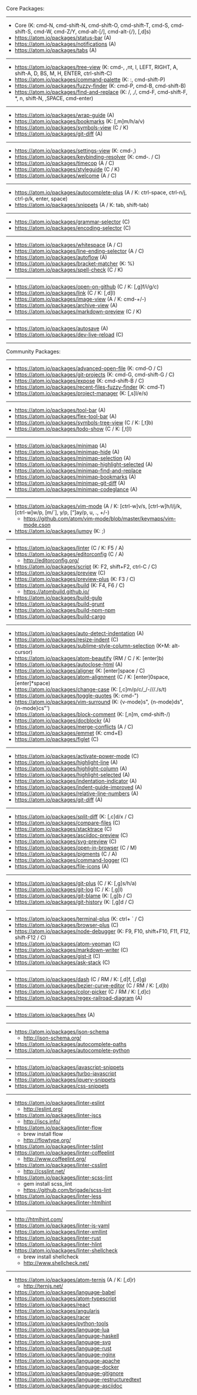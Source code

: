 
Core Packages:

-----------------------------------

- Core (K: cmd-N, cmd-shift-N, cmd-shift-O, cmd-shift-T, cmd-S, cmd-shift-S, cmd-W, cmd-Z/Y, cmd-alt-[/], cmd-alt-{/}, [,d]s)
- https://atom.io/packages/status-bar  (A)
- https://atom.io/packages/notifications  (A)
- https://atom.io/packages/tabs  (A)

-----------------------------------

- https://atom.io/packages/tree-view (K: cmd-\, ,nt, I, LEFT, RIGHT, A, shift-A, D, BS, M, H, ENTER, ctrl-shift-C)
- https://atom.io/packages/command-palette (K: :, cmd-shift-P)
- https://atom.io/packages/fuzzy-finder (K: cmd-P, cmd-B, cmd-shift-B)
- https://atom.io/packages/find-and-replace (K: /, ,/, cmd-F, cmd-shift-F, *, n, shift-N, ,SPACE,  cmd-enter)

-----------------------------------

- https://atom.io/packages/wrap-guide (A)
- https://atom.io/packages/bookmarks (K: [,m]m/h/a/v)
- https://atom.io/packages/symbols-view (C / K)
- https://atom.io/packages/git-diff (A)

-----------------------------------

- https://atom.io/packages/settings-view (K: cmd-,)
- https://atom.io/packages/keybinding-resolver (K: cmd-. / C)
- https://atom.io/packages/timecop (A / C)
- https://atom.io/packages/styleguide (C / K)
- https://atom.io/packages/welcome  (A / C)

-----------------------------------

- https://atom.io/packages/autocomplete-plus (A / K: ctrl-space, ctrl-n/j, ctrl-p/k, enter, space)
- https://atom.io/packages/snippets  (A / K: tab, shift-tab)

-----------------------------------

- https://atom.io/packages/grammar-selector (C)
- https://atom.io/packages/encoding-selector (C)

-----------------------------------

- https://atom.io/packages/whitespace (A / C)
- https://atom.io/packages/line-ending-selector (A / C)
- https://atom.io/packages/autoflow (A)
- https://atom.io/packages/bracket-matcher (K: %)
- https://atom.io/packages/spell-check (C / K)

-----------------------------------

- https://atom.io/packages/open-on-github (C / K: [,g]f/i/g/c)
- https://atom.io/packages/link (C / K: [,d]l)
- https://atom.io/packages/image-view (A / K: cmd-+/-)
- https://atom.io/packages/archive-view  (A)
- https://atom.io/packages/markdown-preview (C / K)

-----------------------------------


- https://atom.io/packages/autosave (A)
- https://atom.io/packages/dev-live-reload (C)

-----------------------------------

Community Packages:

-----------------------------------

- https://atom.io/packages/advanced-open-file (K: cmd-O / C)
- https://atom.io/packages/git-projects (K: cmd-G, cmd-shift-G / C)
- https://atom.io/packages/expose (K: cmd-shift-B / C)
- https://atom.io/packages/recent-files-fuzzy-finder (K: cmd-T)
- https://atom.io/packages/project-manager (K: [,s]l/e/s)

-----------------------------------

- https://atom.io/packages/tool-bar (A)
- https://atom.io/packages/flex-tool-bar (A)
- https://atom.io/packages/symbols-tree-view (C / K: [,t]b)
- https://atom.io/packages/todo-show (C / K: [,t]l)

-----------------------------------

- https://atom.io/packages/minimap (A)
- https://atom.io/packages/minimap-hide  (A)
- https://atom.io/packages/minimap-selection  (A)
- https://atom.io/packages/minimap-highlight-selected (A)
- https://atom.io/packages/minimap-find-and-replace
- https://atom.io/packages/minimap-bookmarks  (A)
- https://atom.io/packages/minimap-git-diff (A)
- https://atom.io/packages/minimap-codeglance  (A)

-----------------------------------

- https://atom.io/packages/vim-mode (A / K: [ctrl-w]v/s, [ctrl-w]h/l/j/k, [ctrl-w]w/p, [m/`], y/p, [“]ay/p, u, ., +/-)
    - https://github.com/atom/vim-mode/blob/master/keymaps/vim-mode.cson
- https://atom.io/packages/jumpy (K: ;)

-----------------------------------

- https://atom.io/packages/linter (C / K: F5 / A)
- https://atom.io/packages/editorconfig (C / A)
    - http://editorconfig.org/
- https://atom.io/packages/script (K: F2, shift+F2, ctrl-C / C)
- https://atom.io/packages/preview (C)
- https://atom.io/packages/preview-plus (K: F3 / C)
- https://atom.io/packages/build (K: F4, F6 / C)
    - https://atombuild.github.io/
- https://atom.io/packages/build-gulp
- https://atom.io/packages/build-grunt
- https://atom.io/packages/build-npm-npm
- https://atom.io/packages/build-cargo

-----------------------------------

- https://atom.io/packages/auto-detect-indentation (A)
- https://atom.io/packages/resize-indent (C)
- https://atom.io/packages/sublime-style-column-selection (K+M: alt-cursor)
- https://atom.io/packages/atom-beautify (RM / C / K: [enter]b)
- https://atom.io/packages/autoclose-html (A)
- https://atom.io/packages/aligner (K: [enter]space / C)
- https://atom.io/packages/atom-alignment (C / K: [enter]0space, [enter]*space)
- https://atom.io/packages/change-case (K: [,c]m/p/c/_/-///./s/t)
- https://atom.io/packages/toggle-quotes (K: cmd-")
- https://atom.io/packages/vim-surround (K: {v-mode}s", {n-mode}ds", {n-mode}cs"')
- https://atom.io/packages/block-comment (K: [,n]m, cmd-shift-/)
- https://atom.io/packages/docblockr (A)
- https://atom.io/packages/merge-conflicts (A / C)
- https://atom.io/packages/emmet (K: cmd+E)
- https://atom.io/packages/figlet (C)

-----------------------------------

- https://atom.io/packages/activate-power-mode (C)
- https://atom.io/packages/highlight-line (A)
- https://atom.io/packages/highlight-column (A)
- https://atom.io/packages/highlight-selected (A)
- https://atom.io/packages/indentation-indicator (A)
- https://atom.io/packages/indent-guide-improved (A)
- https://atom.io/packages/relative-line-numbers (A)
- https://atom.io/packages/git-diff (A)

-----------------------------------

- https://atom.io/packages/split-diff (K: [,c]d/x / C)
- https://atom.io/packages/compare-files (C)
- https://atom.io/packages/stacktrace (C)
- https://atom.io/packages/asciidoc-preview (C)
- https://atom.io/packages/svg-preview (C)
- https://atom.io/packages/open-in-browser (C / M)
- https://atom.io/packages/pigments (C / A)
- https://atom.io/packages/command-logger (C)
- https://atom.io/packages/file-icons (A)

-----------------------------------

- https://atom.io/packages/git-plus (C / K: [,g]s/h/a)
- https://atom.io/packages/git-log (C / K: [,g]l)
- https://atom.io/packages/git-blame (K: [,g]b / C)
- https://atom.io/packages/git-history (K: [,g]d / C)

-----------------------------------

- https://atom.io/packages/terminal-plus (K: ctrl+ ` / C)
- https://atom.io/packages/browser-plus (C)
- https://atom.io/packages/node-debugger (K: F9, F10, shift+F10, F11, F12, shift-F12 / C)
- https://atom.io/packages/atom-yeoman (C)
- https://atom.io/packages/markdown-writer (C)
- https://atom.io/packages/gist-it (C)
- https://atom.io/packages/ask-stack (C)

-----------------------------------

- https://atom.io/packages/dash (C / RM / K: [,d]f, [,d]g)
- https://atom.io/packages/bezier-curve-editor (C / RM / K: [,d]b)
- https://atom.io/packages/color-picker (C / RM / K: [,d]c)
- https://atom.io/packages/regex-railroad-diagram (A)

-----------------------------------

- https://atom.io/packages/hex (A)

-----------------------------------

- https://atom.io/packages/json-schema
    - http://json-schema.org/
- https://atom.io/packages/autocomplete-paths
- https://atom.io/packages/autocomplete-python

-----------------------------------

- https://atom.io/packages/javascript-snippets
- https://atom.io/packages/turbo-javascript
- https://atom.io/packages/jquery-snippets
- https://atom.io/packages/css-snippets

-----------------------------------

- https://atom.io/packages/linter-eslint
    - http://eslint.org/
- https://atom.io/packages/linter-jscs
    - http://jscs.info/
- https://atom.io/packages/linter-flow
    - brew install flow
    - http://flowtype.org/
- https://atom.io/packages/linter-tslint
- https://atom.io/packages/linter-coffeelint
    - http://www.coffeelint.org/
- https://atom.io/packages/linter-csslint
    - http://csslint.net/
- https://atom.io/packages/linter-scss-lint
    - gem install scss_lint
    - https://github.com/brigade/scss-lint
- https://atom.io/packages/linter-less
- https://atom.io/packages/linter-htmlhint

-----------------------------------

- http://htmlhint.com/
- https://atom.io/packages/linter-js-yaml
- https://atom.io/packages/linter-xmllint
- https://atom.io/packages/linter-rust
- https://atom.io/packages/linter-hlint
- https://atom.io/packages/linter-shellcheck
    - brew install shellcheck
    - http://www.shellcheck.net/

-----------------------------------

- https://atom.io/packages/atom-ternjs (A / K: [,d]r)
    - http://ternjs.net/
- https://atom.io/packages/language-babel
- https://atom.io/packages/atom-typescript
- https://atom.io/packages/react
- https://atom.io/packages/angularjs
- https://atom.io/packages/racer
- https://atom.io/packages/python-tools
- https://atom.io/packages/language-lua
- https://atom.io/packages/language-haskell
- https://atom.io/packages/language-svg
- https://atom.io/packages/language-rust
- https://atom.io/packages/language-nginx
- https://atom.io/packages/language-apache
- https://atom.io/packages/language-docker
- https://atom.io/packages/language-gitignore
- https://atom.io/packages/language-restructuredtext
- https://atom.io/packages/language-asciidoc
